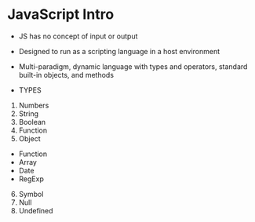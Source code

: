 # JavaScript Intro

* JS has no concept of input or output
* Designed to run as a scripting language in a host environment
* Multi-paradigm, dynamic language with types and operators, standard built-in objects, and methods

* TYPES
1. Numbers
2. String
3. Boolean
4. Function
5. Object
* Function
* Array
* Date
* RegExp
6. Symbol
7. Null
8. Undefined

